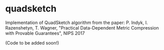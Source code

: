 # quadsketch
Implementation of QuadSketch algorithm from the paper:
P. Indyk, I. Razenshetyn, T. Wagner, "Practical Data-Dependent Metric Compression with Provable Guarantees", NIPS 2017


(Code to be added soon!)

